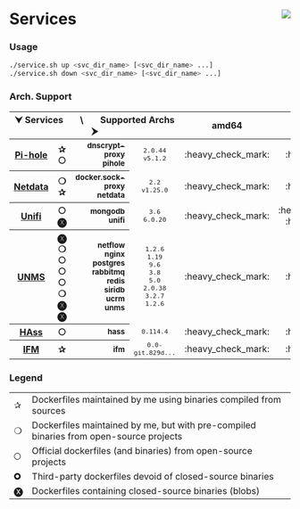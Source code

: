 # Services <a href='https://github.com/padhi-homelab/Services/actions?query=workflow%3A%22Docker+CI+Release%22'><img align='right' src='https://img.shields.io/github/workflow/status/padhi-homelab/Services/Docker%20CI%20Release?logo=github&logoWidth=24&style=flat-square'></img></a>

### Usage

```bash
./service.sh up <svc_dir_name> [<svc_dir_name> ...]
./service.sh down <svc_dir_name> [<svc_dir_name> ...]
```

### Arch. Support

<table>
  <thead>
    <tr>
      <th colspan='4'>&#x2B9F; Services &nbsp; &nbsp; &nbsp; \ &nbsp; &nbsp; &nbsp; Supported Archs &#x2B9E;</th>
      <th>amd64</th>
      <th>i386</th>
      <th>arm/v6</th>
      <th>arm/v7</th>
      <th>arm64</th>
      <th>ppc64le</th>
    </tr>
  </thead>
  <tbody>
    <tr>
      <th>
        <a href='https://pi-hole.net'>Pi-hole</a>
      </th>
      <th>
        ✰ <br> 🞅
      </th>
      <th align='right'>
        <a href='https://hub.docker.com/repository/docker/padhihomelab/dnscrypt-proxy'>
          <sub>dnscrypt-proxy</sub>
        </a>
        <br>
        <a href='https://hub.docker.com/r/pihole/pihole'>
          <sub>pihole</sub>
        </a>
      </th>
      <td align='center'>
        <code><sub>2.0.44</sub></code>
        <br>
        <code><sub>v5.1.2</sub></code>
      </td>
      <td align='center'>
        :heavy_check_mark:
      </td>
      <td align='center'>
        :heavy_check_mark:
      </td>
      <td align='center'>
        :heavy_check_mark:
      </td>
      <td align='center'>
        :heavy_check_mark:
      </td>
      <td align='center'>
        :heavy_check_mark:
      </td>
      <td align='center'>
        :heavy_check_mark:
        <br>
        :heavy_multiplication_x:
      </td>
    </tr>
    <tr>
      <th>
        <a href='https://www.netdata.cloud'>Netdata</a>
      </th>
      <th>
        ❍ <br> ✰
      </th>
      <th align='right'>
        <a href='https://hub.docker.com/r/padhihomelab/docker.sock-proxy'>
          <sub>docker.sock-proxy</sub>
        </a>
        <br>
        <a href='https://hub.docker.com/r/padhihomelab/netdata'>
          <sub>netdata</sub>
        </a>
      </th>
      <td align='center'>
        <code><sub>2.2</sub></code>
        <br>
        <code><sub>v1.25.0</sub></code>
      </td>
      <td align='center'>
        :heavy_check_mark:
      </td>
      <td align='center'>
        :heavy_check_mark:
      </td>
      <td align='center'>
        :heavy_check_mark:
      </td>
      <td align='center'>
        :heavy_check_mark:
      </td>
      <td align='center'>
        :heavy_check_mark:
      </td>
      <td align='center'>
        :heavy_check_mark:
      </td>
    </tr>
    <tr>
      <th>
        <a href='https://unifi-network.ui.com'>Unifi</a>
      </th>
      <th>
        🞅 <br> 🅧
      </th>
      <th align='right'>
        <a href='https://hub.docker.com/_/mongo'>
          <sub>mongodb</sub>
        </a>
        <br>
        <a href='https://hub.docker.com/r/padhihomelab/unifi'>
          <sub>unifi</sub>
        </a>
      </th>
      <td align='center'>
        <code><sub>3.6</sub></code>
        <br>
        <code><sub>6.0.20</sub></code>
      </td>
      <td align='center'>
        :heavy_check_mark:
      </td>
      <td align='center'>
        :heavy_multiplication_x:
        <br>
        :heavy_check_mark:
      </td>
      <td align='center'>
        :heavy_multiplication_x:
        <br>
        :heavy_multiplication_x:
      </td>
      <td align='center'>
        :heavy_multiplication_x:
        <br>
        :heavy_multiplication_x:
      </td>
      <td align='center'>
        :heavy_check_mark:
      </td>
      <td align='center'>
        :heavy_multiplication_x:
        <br>
        :heavy_multiplication_x:
      </td>
    </tr>
    <tr>
      <th>
        <a href='https://unms.com'>UNMS</a>
      </th>
      <th>
        🅧 <br> ❍ <br> 🞅 <br> 🞅 <br> 🞅 <br> ❍ <br> 🅧 <br> 🅧
      </th>
      <th align='right'>
        <a href='https://hub.docker.com/r/padhihomelab/unms/tags'>
          <sub>netflow</sub>
        </a>
        <br>
        <a href='https://hub.docker.com/r/padhihomelab/unms/tags'>
          <sub>nginx</sub>
        </a>
        <br>
        <a href='https://hub.docker.com/_/postgres'>
          <sub>postgres</sub>
        </a>
        <br>
        <a href='https://hub.docker.com/_/rabbitmq'>
          <sub>rabbitmq</sub>
        </a>
        <br>
        <a href='https://hub.docker.com/_/redis'>
          <sub>redis</sub>
        </a>
        <br>
        <a href='https://hub.docker.com/r/padhihomelab/unms/tags'>
          <sub>siridb</sub>
        </a>
        <br>
        <a href='https://hub.docker.com/r/padhihomelab/unms/tags'>
          <sub>ucrm</sub>
        </a>
        <br>
        <a href='https://hub.docker.com/r/padhihomelab/unms'>
          <sub>unms</sub>
        </a>
      </th>
      <td align='center'>
        <code><sub>1.2.6</sub></code>
        <br>
        <code><sub>1.19</sub></code>
        <br>
        <code><sub>9.6</sub></code>
        <br>
        <code><sub>3.8</sub></code>
        <br>
        <code><sub>5.0</sub></code>
        <br>
        <code><sub>2.0.38</sub></code>
        <br>
        <code><sub>3.2.7</sub></code>
        <br>
        <code><sub>1.2.6</sub></code>
      </td>
      <td align='center'>
        :heavy_check_mark:
      </td>
      <td align='center'>
        :heavy_check_mark:
      </td>
      <td align='center'>
        :heavy_check_mark:
      </td>
      <td align='center'>
        :heavy_check_mark:
      </td>
      <td align='center'>
        :heavy_check_mark:
      </td>
      <td align='center'>
        :heavy_check_mark:
        <br>
        :heavy_multiplication_x:
        <br>
        :heavy_check_mark:
        <br>
        :heavy_check_mark:
        <br>
        :heavy_check_mark:
        <br>
        :heavy_check_mark:
        <br>
        :heavy_check_mark:
        <br>
        :heavy_check_mark:
      </td>
    </tr>
    <tr>
      <th>
        <a href='https://www.home-assistant.io/hassio/'>HAss</a>
      </th>
      <th>
        🞅
      </th>
      <th align='right'>
        <a href='https://hub.docker.com/r/homeassistant/home-assistant/'>
          <sub>hass</sub>
        </a>
      </th>
      <td align='center'>
        <code><sub>0.114.4</sub></code>
      </td>
      <td align='center'>
        :heavy_check_mark:
      </td>
      <td align='center'>
        :heavy_check_mark:
      </td>
      <td align='center'>
        :heavy_check_mark:
      </td>
      <td align='center'>
        :heavy_check_mark:
      </td>
      <td align='center'>
        :heavy_check_mark:
      </td>
      <td align='center'>
        :heavy_multiplication_x:
      </td>
    </tr>
    <tr>
      <th>
        <a href='https://github.com/misterunknown/ifm//'>IFM</a>
      </th>
      <th>
        ✰
      </th>
      <th align='right'>
        <a href='https://hub.docker.com/r/padhihomelab/ifm/'>
          <sub>ifm</sub>
        </a>
      </th>
      <td align='center'>
        <code><sub>0.0-git.829d...</sub></code>
      </td>
      <td align='center'>
        :heavy_check_mark:
      </td>
      <td align='center'>
        :heavy_check_mark:
      </td>
      <td align='center'>
        :heavy_check_mark:
      </td>
      <td align='center'>
        :heavy_check_mark:
      </td>
      <td align='center'>
        :heavy_check_mark:
      </td>
      <td align='center'>
        :heavy_check_mark:
      </td>
    </tr>
  </tbody>
</table>

### Legend

<table>
  <tbody>
    <tr>
      <td>✰</td>
      <td>Dockerfiles maintained by me using binaries compiled from sources</td>
    </tr>
    <tr>
      <td>❍</td>
      <td>Dockerfiles maintained by me, but with pre-compiled binaries from open-source projects</td>
    </tr>
    <tr>
      <td>🞅</td>
      <td>Official dockerfiles (and binaries) from open-source projects</td>
    </tr>
    <tr>
      <td>🞉</td>
      <td>Third-party dockerfiles devoid of closed-source binaries</td>
    </tr>
    <tr>
      <td>🅧</td>
      <td>Dockerfiles containing closed-source binaries (blobs)</td>
    </tr>
  </tbody>
</table>
